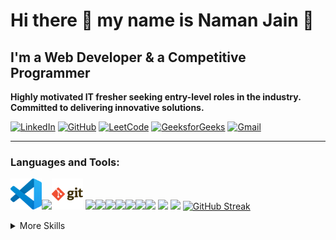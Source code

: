 # Hi there 👋 my name is <b> Naman Jain 🧑‍</b> <br/>
## I'm a Web Developer & a Competitive Programmer

**Highly motivated IT fresher seeking entry-level roles in the industry. Committed to delivering innovative solutions.**

[![LinkedIn](https://img.shields.io/badge/LinkedIn-0077B5?style=for-the-badge&logo=linkedin&logoColor=white)](https://www.linkedin.com/in/naman-jain-26june02/)
[![GitHub](https://img.shields.io/badge/GitHub-100000?style=for-the-badge&logo=github&logoColor=white)](https://github.com/namanjain2602)
[![LeetCode](https://img.shields.io/badge/LeetCode-FFA116?style=for-the-badge&logo=leetcode&logoColor=black)](https://leetcode.com/u/2020B0101039/)
[![GeeksforGeeks](https://img.shields.io/badge/GeeksforGeeks-058942?style=for-the-badge&logo=geeksforgeeks&logoColor=white)](https://www.geeksforgeeks.org/user/nj260602/)
[![Gmail](https://img.shields.io/badge/Gmail-D14836?style=for-the-badge&logo=gmail&logoColor=white)](href="officialnamanjain2602@gmail.com")

---

<h3 align="left">Languages and Tools:</h3>

<img alt="Visual Studio Code" height="50" src="https://raw.githubusercontent.com/github/explore/80688e429a7d4ef2fca1e82350fe8e3517d3494d/topics/visual-studio-code/visual-studio-code.png" /><img height=50 src="https://cdn.jsdelivr.net/gh/devicons/devicon/icons/python/python-original.svg" /><img alt="Git" height="50" src="https://raw.githubusercontent.com/github/explore/80688e429a7d4ef2fca1e82350fe8e3517d3494d/topics/git/git.png" />
<img height=50 src="https://cdn.jsdelivr.net/gh/devicons/devicon/icons/html5/html5-original.svg" /><img height=50 src="https://cdn.jsdelivr.net/gh/devicons/devicon/icons/css3/css3-original.svg" /><img height=50 src="https://cdn.jsdelivr.net/gh/devicons/devicon/icons/react/react-original.svg" /><img height=50 src="https://cdn.jsdelivr.net/gh/devicons/devicon/icons/git/git-plain.svg" /><img height=50 src="https://cdn.jsdelivr.net/gh/devicons/devicon/icons/github/github-original.svg" /><img height =50 src="https://www.freepnglogos.com/uploads/javascript-png/javascript-logo-transparent-logo-javascript-images-3.png" /><img src = "https://seeklogo.com/images/N/nodejs-logo-065257DE24-seeklogo.com.png" height="50">
<img src = "https://user-images.githubusercontent.com/25181517/183896128-ec99105a-ec1a-4d85-b08b-1aa1620b2046.png" height="60">
<img src = "https://user-images.githubusercontent.com/25181517/192106073-90fffafe-3562-4ff9-a37e-c77a2da0ff58.png" height="50">
[![GitHub Streak](https://streak-stats.demolab.com/?user=namanjain2602)](https://git.io/streak-stats)


<details>
<summary>More Skills</summary>

[](https://img.shields.io/badge/Style-CSS-informational?style=flat&logo=css3&logoColor=white&color=4AB197)
![](https://img.shields.io/badge/Style-Tailwind-informational?style=flat&logo=Tailwind-CSS&logoColor=white&color=4AB197)
![](https://img.shields.io/badge/Style-Sass-informational?style=flat&logo=Sass&logoColor=white&color=4AB197)
![](https://img.shields.io/badge/Style-Stylus-informational?style=flat&logo=Stylus&logoColor=white&color=4AB197)
</details>
